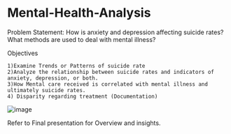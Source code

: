 # Mental-Health-Analysis
 Problem Statement: How is anxiety and depression affecting suicide rates?
                                                  What methods are used to deal with mental illness?

 Objectives

    1)Examine Trends or Patterns of suicide rate
    2)Analyze the relationship between suicide rates and indicators of anxiety, depression, or both.
    3)How Mental care received is correlated with mental illness and ultimately suicide rates.
    4) Disparity regarding treatment (Documentation)
![image](https://github.com/Vasant19/Mental-Health-Analysis/assets/156726321/cb8d2008-7fca-4131-8030-500aba9a79ee)


Refer to Final presentation for Overview and insights.
